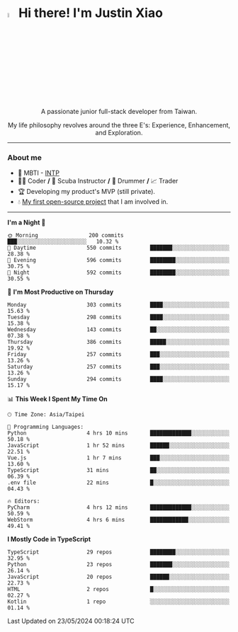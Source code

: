 # <img src="https://media.giphy.com/media/hvRJCLFzcasrR4ia7z/giphy.gif" width="5%">Hi there! I'm Justin Xiao
<p align="center">A passionate junior full-stack developer from Taiwan.  </p>
<p align="center">My life philosophy revolves around the three E's: Experience, Enhancement, and Exploration.</p>

---
### About me
- 👀 MBTI - [INTP](https://www.16personalities.com/intp-personality)
- 👨‍💻 Coder **/** 🤿 Scuba Instructor **/** 🥁 Drummer **/** 📈 Trader
- 🏆 Developing my product's MVP (still private).
- 💧 [My first open-source project](https://github.com/Game-as-a-Service/Game-Lobby-Web) that I am involved in.

---
<!--START_SECTION:waka-->
**I'm a Night 🦉** 

```text
🌞 Morning                200 commits         ███░░░░░░░░░░░░░░░░░░░░░░   10.32 % 
🌆 Daytime                550 commits         ███████░░░░░░░░░░░░░░░░░░   28.38 % 
🌃 Evening                596 commits         ████████░░░░░░░░░░░░░░░░░   30.75 % 
🌙 Night                  592 commits         ████████░░░░░░░░░░░░░░░░░   30.55 % 
```
📅 **I'm Most Productive on Thursday** 

```text
Monday                   303 commits         ████░░░░░░░░░░░░░░░░░░░░░   15.63 % 
Tuesday                  298 commits         ████░░░░░░░░░░░░░░░░░░░░░   15.38 % 
Wednesday                143 commits         ██░░░░░░░░░░░░░░░░░░░░░░░   07.38 % 
Thursday                 386 commits         █████░░░░░░░░░░░░░░░░░░░░   19.92 % 
Friday                   257 commits         ███░░░░░░░░░░░░░░░░░░░░░░   13.26 % 
Saturday                 257 commits         ███░░░░░░░░░░░░░░░░░░░░░░   13.26 % 
Sunday                   294 commits         ████░░░░░░░░░░░░░░░░░░░░░   15.17 % 
```


📊 **This Week I Spent My Time On** 

```text
🕑︎ Time Zone: Asia/Taipei

💬 Programming Languages: 
Python                   4 hrs 10 mins       █████████████░░░░░░░░░░░░   50.18 % 
JavaScript               1 hr 52 mins        ██████░░░░░░░░░░░░░░░░░░░   22.51 % 
Vue.js                   1 hr 7 mins         ███░░░░░░░░░░░░░░░░░░░░░░   13.60 % 
TypeScript               31 mins             ██░░░░░░░░░░░░░░░░░░░░░░░   06.39 % 
.env file                22 mins             █░░░░░░░░░░░░░░░░░░░░░░░░   04.43 % 

🔥 Editors: 
PyCharm                  4 hrs 12 mins       █████████████░░░░░░░░░░░░   50.59 % 
WebStorm                 4 hrs 6 mins        ████████████░░░░░░░░░░░░░   49.41 % 
```

**I Mostly Code in TypeScript** 

```text
TypeScript               29 repos            ████████░░░░░░░░░░░░░░░░░   32.95 % 
Python                   23 repos            ███████░░░░░░░░░░░░░░░░░░   26.14 % 
JavaScript               20 repos            ██████░░░░░░░░░░░░░░░░░░░   22.73 % 
HTML                     2 repos             █░░░░░░░░░░░░░░░░░░░░░░░░   02.27 % 
Kotlin                   1 repo              ░░░░░░░░░░░░░░░░░░░░░░░░░   01.14 % 
```




 Last Updated on 23/05/2024 00:18:24 UTC
<!--END_SECTION:waka-->
